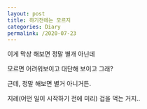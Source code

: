 ```yaml
---
layout: post
title: 하기전에는 모르지
categories: Diary
permalink: /2020-07-23
---
```


이게 막상 해보면 정말 별개 아닌데

모르면 어려워보이고 대단해 보이고 그래?

근데, 정말 해보면 별거 아니거든.

지레(어떤 일이 시작하기 전에 미리) 겁을 먹는 거지..